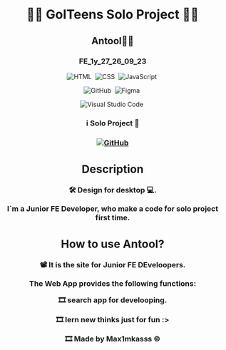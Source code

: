 <h1 align="center"> 👨‍💻 GoITeens Solo Project 👩‍💻 </h1>
<h2 align="center">  Antool👩‍💻 </h2>
<h3 align="center">  FE_1y_27_26_09_23 </h3>

<span align="center">

![HTML](https://img.shields.io/badge/-HTML-05122A?style=flat&logo=HTML5)&nbsp;
![CSS](https://img.shields.io/badge/-CSS-05122A?style=flat&logo=SASS&logoColor=ff69b4)&nbsp;
![JavaScript](https://img.shields.io/badge/-JavaScript-05122A?style=flat&logo=javascript)&nbsp;

![GitHub](https://img.shields.io/badge/-GitHub-05122A?style=flat&logo=github)&nbsp;
![Figma](https://img.shields.io/badge/-Figma-05122A?style=flat&logo=figma)&nbsp;



![Visual Studio Code](https://img.shields.io/badge/-Visual%20Studio%20Code-05122A?style=flat&logo=visual-studio-code&logoColor=007ACC)&nbsp;

</span>

<h3 align="center"> ℹ️ Solo Project 🚀 <h3>
<span align="center">

<a align="center" href="https://github.com/Max1mkasssss">![GitHub](https://img.shields.io/badge/-Max1mkasss-05122A?style=flat&logo=github)</a>
</span>

## Description

<!-- The project is implemented in Vanilla JavaScript and working with: -->

<!-- 🛠 [the Movie Database TMDB](https://www.themoviedb.org/); -->

🛠 Design for desktop 💻.

I`m a Junior FE Developer, who make a code for solo project first time. 


## How to use Antool?

📽 It is the site for Junior FE DEveloopers. 


**The Web App provides the following functions:**

🎞 search app for develooping. 

🎞 lern new thinks just for fun :>

🎞 Made by Max1mkasss &copy;
